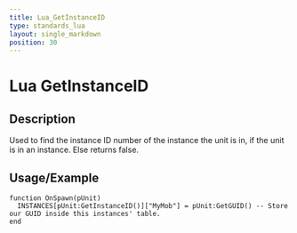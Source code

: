 ```yaml
---
title: Lua_GetInstanceID
type: standards_lua
layout: single_markdown
position: 30
---
```


# Lua GetInstanceID

## Description

Used to find the instance ID number of the instance the unit is in, if the unit is in an instance. Else returns false.

## Usage/Example

```
function OnSpawn(pUnit)
  INSTANCES[pUnit:GetInstanceID()]["MyMob"] = pUnit:GetGUID() -- Store our GUID inside this instances' table.
end
```